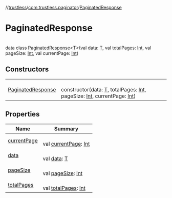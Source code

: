 //[trustless](../../../index.md)/[com.trustless.paginator](../index.md)/[PaginatedResponse](index.md)

# PaginatedResponse

\
data class [PaginatedResponse](index.md)&lt;[T](index.md)&gt;(val data: [T](index.md), val totalPages: [Int](https://kotlinlang.org/api/latest/jvm/stdlib/kotlin/-int/index.html), val pageSize: [Int](https://kotlinlang.org/api/latest/jvm/stdlib/kotlin/-int/index.html), val currentPage: [Int](https://kotlinlang.org/api/latest/jvm/stdlib/kotlin/-int/index.html))

## Constructors

| | |
|---|---|
| [PaginatedResponse](-paginated-response.md) | <br>constructor(data: [T](index.md), totalPages: [Int](https://kotlinlang.org/api/latest/jvm/stdlib/kotlin/-int/index.html), pageSize: [Int](https://kotlinlang.org/api/latest/jvm/stdlib/kotlin/-int/index.html), currentPage: [Int](https://kotlinlang.org/api/latest/jvm/stdlib/kotlin/-int/index.html)) |

## Properties

| Name | Summary |
|---|---|
| [currentPage](current-page.md) | <br>val [currentPage](current-page.md): [Int](https://kotlinlang.org/api/latest/jvm/stdlib/kotlin/-int/index.html) |
| [data](data.md) | <br>val [data](data.md): [T](index.md) |
| [pageSize](page-size.md) | <br>val [pageSize](page-size.md): [Int](https://kotlinlang.org/api/latest/jvm/stdlib/kotlin/-int/index.html) |
| [totalPages](total-pages.md) | <br>val [totalPages](total-pages.md): [Int](https://kotlinlang.org/api/latest/jvm/stdlib/kotlin/-int/index.html) |
